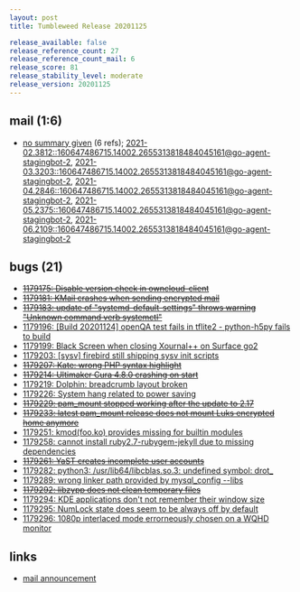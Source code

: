 ```yaml
---
layout: post
title: Tumbleweed Release 20201125

release_available: false
release_reference_count: 27
release_reference_count_mail: 6
release_score: 81
release_stability_level: moderate
release_version: 20201125
---
```


## mail (1:6)

- [no summary given](https://lists.opensuse.org/archives/list/factory@lists.opensuse.org/thread/ZAQD23LHHJM42VDM52BG73VZF6BDFFUL) (6 refs); [2021-02.3812::<160647486715.14002.2655313818484045161@go-agent-stagingbot-2>](https://lists.opensuse.org/archives/list/factory@lists.opensuse.org/thread/ZAQD23LHHJM42VDM52BG73VZF6BDFFUL), [2021-03.3203::<160647486715.14002.2655313818484045161@go-agent-stagingbot-2>](https://lists.opensuse.org/archives/list/factory@lists.opensuse.org/thread/ZAQD23LHHJM42VDM52BG73VZF6BDFFUL), [2021-04.2846::<160647486715.14002.2655313818484045161@go-agent-stagingbot-2>](https://lists.opensuse.org/archives/list/factory@lists.opensuse.org/thread/ZAQD23LHHJM42VDM52BG73VZF6BDFFUL), [2021-05.2375::<160647486715.14002.2655313818484045161@go-agent-stagingbot-2>](https://lists.opensuse.org/archives/list/factory@lists.opensuse.org/thread/ZAQD23LHHJM42VDM52BG73VZF6BDFFUL), [2021-06.2109::<160647486715.14002.2655313818484045161@go-agent-stagingbot-2>](https://lists.opensuse.org/archives/list/factory@lists.opensuse.org/thread/ZAQD23LHHJM42VDM52BG73VZF6BDFFUL)

## bugs (21)

<!--more-->

- ~~[1179175: Disable version check in owncloud-client](https://bugzilla.opensuse.org/show_bug.cgi?id=1179175)~~
- ~~[1179181: KMail crashes when sending encrypted mail](https://bugzilla.opensuse.org/show_bug.cgi?id=1179181)~~
- ~~[1179183: update of "systemd-default-settings" throws warning "Unknown command verb systemctl"](https://bugzilla.opensuse.org/show_bug.cgi?id=1179183)~~
- [1179196: \[Build 20201124\] openQA test fails in tflite2 - python-h5py fails to build](https://bugzilla.opensuse.org/show_bug.cgi?id=1179196)
- [1179199: Black Screen when closing Xournal++ on Surface go2](https://bugzilla.opensuse.org/show_bug.cgi?id=1179199)
- [1179203: \[sysv\] firebird still shipping sysv init scripts](https://bugzilla.opensuse.org/show_bug.cgi?id=1179203)
- ~~[1179207: Kate: wrong PHP syntax highlight](https://bugzilla.opensuse.org/show_bug.cgi?id=1179207)~~
- ~~[1179214: Ultimaker Cura 4.8.0 crashing on start](https://bugzilla.opensuse.org/show_bug.cgi?id=1179214)~~
- [1179219: Dolphin: breadcrumb layout broken](https://bugzilla.opensuse.org/show_bug.cgi?id=1179219)
- [1179226: System hang related to power saving](https://bugzilla.opensuse.org/show_bug.cgi?id=1179226)
- ~~[1179229: pam_mount stopped working after the update to 2.17](https://bugzilla.opensuse.org/show_bug.cgi?id=1179229)~~
- ~~[1179233: latest pam_mount release does not mount Luks encrypted home anymore](https://bugzilla.opensuse.org/show_bug.cgi?id=1179233)~~
- [1179251: kmod(foo.ko) provides missing for builtin modules](https://bugzilla.opensuse.org/show_bug.cgi?id=1179251)
- [1179258: cannot install ruby2.7-rubygem-jekyll due to missing dependencies](https://bugzilla.opensuse.org/show_bug.cgi?id=1179258)
- ~~[1179261: YaST creates incomplete user accounts](https://bugzilla.opensuse.org/show_bug.cgi?id=1179261)~~
- [1179282: python3: /usr/lib64/libcblas.so.3: undefined symbol: drot_](https://bugzilla.opensuse.org/show_bug.cgi?id=1179282)
- [1179289: wrong linker path provided by mysql_config --libs](https://bugzilla.opensuse.org/show_bug.cgi?id=1179289)
- ~~[1179292: libzypp does not clean temporary files](https://bugzilla.opensuse.org/show_bug.cgi?id=1179292)~~
- [1179294: KDE applications don't not remember their window size](https://bugzilla.opensuse.org/show_bug.cgi?id=1179294)
- [1179295: NumLock state does seem to be always off by default](https://bugzilla.opensuse.org/show_bug.cgi?id=1179295)
- [1179296: 1080p interlaced mode errorneously chosen on a WQHD monitor](https://bugzilla.opensuse.org/show_bug.cgi?id=1179296)



## links

- [mail announcement](https://lists.opensuse.org/archives/list/factory@lists.opensuse.org/thread/ZAQD23LHHJM42VDM52BG73VZF6BDFFUL)
